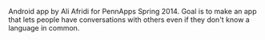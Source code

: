 Android app by Ali Afridi for PennApps Spring 2014. Goal is to make an app that lets people have conversations with others even if they don't know a language in common.